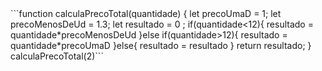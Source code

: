 
<!DOCTYPE html>
<html lang="en">
<head>
    <meta charset="UTF-8">
    <meta http-equiv="X-UA-Compatible" content="IE=edge">
    <meta name="viewport" content="width=device-width, initial-scale=1.0">
    <title>Document</title>
    <script src="index.js" defer></script>
</head>
<body>
    
</body>
</html>
```function calculaPrecoTotal(quantidade) {
    let precoUmaD = 1;
    let precoMenosDeUd = 1.3;
    let resultado = 0 ;
    if(quantidade<12){
      resultado = quantidade*precoMenosDeUd
    }else if(quantidade>12){
      resultado = quantidade*precoUmaD
    }else{
      resultado = resultado
    }
    return resultado;
}
calculaPrecoTotal(2)```


